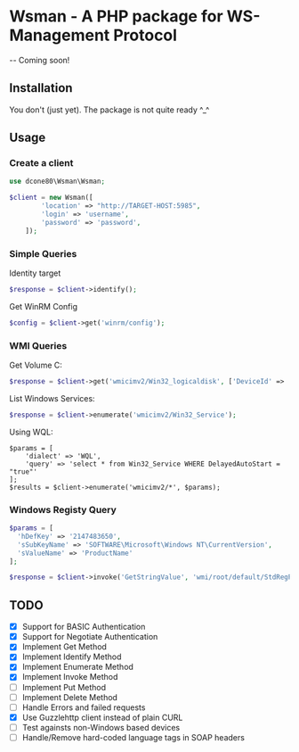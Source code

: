 # Wsman - A PHP package for WS-Management Protocol

-- Coming soon!

## Installation

You don't (just yet). The package is not quite ready ^_^

## Usage

### Create a client

```php
use dcone80\Wsman\Wsman;

$client = new Wsman([
        'location' => "http://TARGET-HOST:5985",
        'login' => 'username',
        'password' => 'password',
    ]);
```

### Simple Queries

Identity target

```php
$response = $client->identify();
```

Get WinRM Config

```php
$config = $client->get('winrm/config');
```

### WMI Queries

Get Volume C:
```php
$response = $client->get('wmicimv2/Win32_logicaldisk', ['DeviceId' => 'C:']);
```

List Windows Services:
```php
$response = $client->enumerate('wmicimv2/Win32_Service');
```

Using WQL:

```
$params = [
	'dialect' => 'WQL',
	'query' => 'select * from Win32_Service WHERE DelayedAutoStart = "true"'
];
$results = $client->enumerate('wmicimv2/*', $params);
```

### Windows Registy Query

```php
$params = [
  'hDefKey' => '2147483650',
  'sSubKeyName' => 'SOFTWARE\Microsoft\Windows NT\CurrentVersion',
  'sValueName' => 'ProductName'
];

$response = $client->invoke('GetStringValue', 'wmi/root/default/StdRegProv', $params);
```

## TODO

- [x] Support for BASIC Authentication
- [x] Support for Negotiate Authentication
- [x] Implement Get Method
- [x] Implement Identify Method
- [x] Implement Enumerate Method
- [x] Implement Invoke Method
- [ ] Implement Put Method
- [ ] Implement Delete Method
- [ ] Handle Errors and failed requests
- [x] Use Guzzlehttp client instead of plain CURL
- [ ] Test againsts non-Windows based devices
- [ ] Handle/Remove hard-coded language tags in SOAP headers
